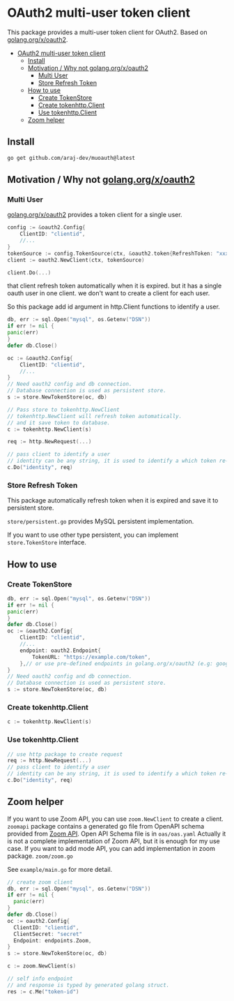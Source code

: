 # OAuth2 multi-user token client

This package provides a multi-user token client for OAuth2.
Based on [golang.org/x/oauth2](https://pkg.go.dev/golang.org/x/oauth2).

<!-- TOC -->
* [OAuth2 multi-user token client](#oauth2-multi-user-token-client)
  * [Install](#install)
  * [Motivation / Why not golang.org/x/oauth2](#motivation--why-not-golangorgxoauth2)
    * [Multi User](#multi-user)
    * [Store Refresh Token](#store-refresh-token)
  * [How to use](#how-to-use)
    * [Create TokenStore](#create-tokenstore)
    * [Create tokenhttp.Client](#create-tokenhttpclient)
    * [Use tokenhttp.Client](#use-tokenhttpclient)
  * [Zoom helper](#zoom-helper)
<!-- TOC -->

## Install
```bash
go get github.com/araj-dev/muoauth@latest
```

## Motivation / Why not [golang.org/x/oauth2](https://pkg.go.dev/golang.org/x/oauth2)
### Multi User
[golang.org/x/oauth2](https://pkg.go.dev/golang.org/x/oauth2) provides a token client for a single user.
```go
config := &oauth2.Config{
	ClientID: "clientid",
	//...
}
tokenSource := config.TokenSource(ctx, &oauth2.token{RefreshToken: "xxxxxx"})
client := oauth2.NewClient(ctx, tokenSource)

client.Do(...)
```

that client refresh token automatically when it is expired.
but it has a single oauth user in one client.
we don't want to create a client for each user.

So this package add id argument in http.Client functions to identify a user.
```go
db, err := sql.Open("mysql", os.Getenv("DSN"))
if err != nil {
panic(err)
}
defer db.Close()

oc := &oauth2.Config{
    ClientID: "clientid",
    //...
}
// Need oauth2 config and db connection.
// Database connection is used as persistent store.
s := store.NewTokenStore(oc, db)

// Pass store to tokenhttp.NewClient
// tokenhttp.NewClient will refresh token automatically.
// and it save token to database.
c := tokenhttp.NewClient(s)

req := http.NewRequest(...)

// pass client to identify a user
// identity can be any string, it is used to identify a which token re-use or re-load from persistent.
c.Do("identity", req)
```

### Store Refresh Token
This package automatically refresh token when it is expired and save it to persistent store.

`store/persistent.go` provides MySQL persistent implementation.

If you want to use other type persistent, you can implement `store.TokenStore` interface.

## How to use
### Create TokenStore
```go
db, err := sql.Open("mysql", os.Getenv("DSN"))
if err != nil {
panic(err)
}
defer db.Close()
oc := &oauth2.Config{
    ClientID: "clientid",
    //...
	endpoint: oauth2.Endpoint{
        TokenURL: "https://example.com/token",
    },// or use pre-defined endpoints in golang.org/x/oauth2 (e.g: google.Endpoint, endpoints.Zoom,...)
}
// Need oauth2 config and db connection.
// Database connection is used as persistent store.
s := store.NewTokenStore(oc, db)
```

### Create tokenhttp.Client
```go
c := tokenhttp.NewClient(s)
```

### Use tokenhttp.Client
```go
// use http package to create request
req := http.NewRequest(...)
// pass client to identify a user
// identity can be any string, it is used to identify a which token re-use or re-load from persistent.
c.Do("identity", req)
```

## Zoom helper

If you want to use Zoom API, you can use `zoom.NewClient` to create a client.
`zoomapi` package contains a generated go file from OpenAPI schema provided from [Zoom API](https://marketplace.zoom.us/docs/api-reference/zoom-api).
Open API Schema file is in `oas/oas.yaml`
Actually it is not a complete implementation of Zoom API, but it is enough for my use case.
If you want to add mode API, you can add implementation in zoom package. `zoom/zoom.go`

See `example/main.go` for more detail.

```go
// create zoom client
db, err := sql.Open("mysql", os.Getenv("DSN"))
if err != nil {
  panic(err)
}
defer db.Close()
oc := oauth2.Config{
  ClientID: "clientid",
  ClientSecret: "secret"
  Endpoint: endpoints.Zoom,
}
s := store.NewTokenStore(oc, db)

c := zoom.NewClient(s)

// self info endpoint
// and response is typed by generated golang struct.
res := c.Me("token-id")
```

